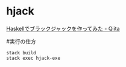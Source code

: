 # hjack
[Haskellでブラックジャックを作ってみた - Qiita](https://qiita.com/amderbar/items/d6d10fa7ab5254eec795)
  
#実行の仕方
```
stack build
stack exec hjack-exe
```
